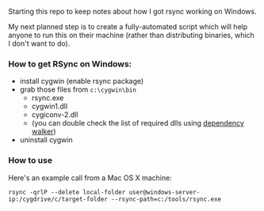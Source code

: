 Starting this repo to keep notes about how I got rsync working on Windows.

My next planned step is to create a fully-automated script which will help anyone to run this on their machine (rather than distributing binaries, which I don't want to do).

### How to get RSync on Windows:

- install cygwin (enable rsync package)
- grab those files from `c:\cygwin\bin`
  - rsync.exe
  - cygwin1.dll
  - cygiconv-2.dll
  - (you can double check the list of required dlls using [dependency walker](http://www.dependencywalker.com))
- uninstall cygwin

### How to use

Here's an example call from a Mac OS X machine:

```
rsync -qrlP --delete local-folder user@windows-server-ip:/cygdrive/c/target-folder --rsync-path=c:/tools/rsync.exe
```
